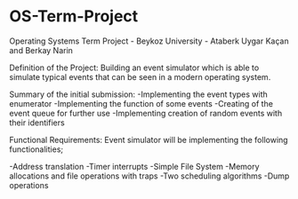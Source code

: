 # OS-Term-Project
Operating Systems Term Project - Beykoz University - Ataberk Uygar Kaçan and Berkay Narin

Definition of the Project:
Building an event simulator which is able to simulate typical events that can be seen in a modern operating system.



Summary of the initial submission:
-Implementing the event types with enumerator
-Implementing the function of some events
-Creating of the event queue for further use
-Implementing creation of random events with their identifiers


Functional Requirements:
Event simulator will be implementing the following functionalities;


-Address translation
-Timer interrupts
-Simple File System
-Memory allocations and file operations with traps
-Two scheduling algorithms
-Dump operations
